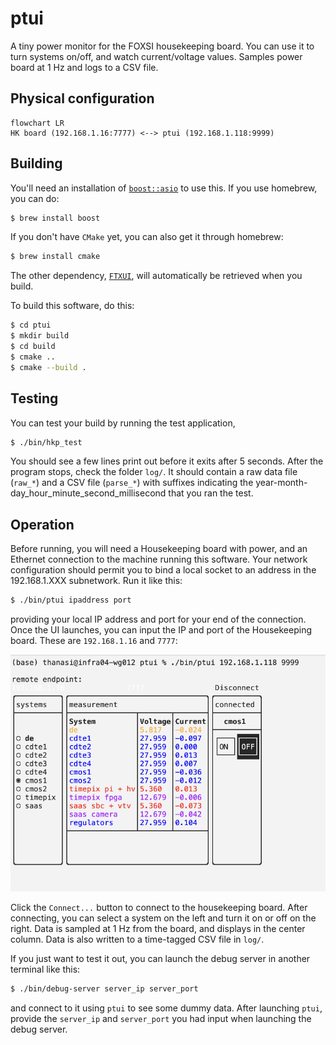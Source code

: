 # ptui

A tiny power monitor for the FOXSI housekeeping board. You can use it to turn systems on/off, and watch current/voltage values. Samples power board at 1 Hz and logs to a CSV file.

## Physical configuration

```mermaid
flowchart LR
HK board (192.168.1.16:7777) <--> ptui (192.168.1.118:9999)
```

## Building
You'll need an installation of [`boost::asio`](https://www.boost.org/users/download/) to use this. If you use homebrew, you can do:

```bash
$ brew install boost
```

If you don't have `CMake` yet, you can also get it through homebrew:
```bash
$ brew install cmake
```

The other dependency, [`FTXUI`](https://github.com/ArthurSonzogni/FTXUI), will automatically be retrieved when you build.

To build this software, do this:
```bash
$ cd ptui
$ mkdir build
$ cd build
$ cmake ..
$ cmake --build .
```

## Testing
You can test your build by running the test application, 
```bash
$ ./bin/hkp_test
```

You should see a few lines print out before it exits after 5 seconds. After the program stops, check the folder `log/`. It should contain a raw data file (`raw_*`) and a CSV file (`parse_*`) with suffixes indicating the year-month-day_hour_minute_second_millisecond that you ran the test.

## Operation
Before running, you will need a Housekeeping board with power, and an Ethernet connection to the machine running this software. Your network configuration should permit you to bind a local socket to an address in the 192.168.1.XXX subnetwork.
Run it like this:
```bash
$ ./bin/ptui ipaddress port
```
providing your local IP address and port for your end of the connection. Once the UI launches, you can input the IP and port of the Housekeeping board. These are `192.168.1.16` and `7777`:

![image](assets/capture.png)

Click the `Connect...` button to connect to the housekeeping board. After connecting, you can select a system on the left and turn it on or off on the right. Data is sampled at 1 Hz from the board, and displays in the center column. Data is also written to a time-tagged CSV file in `log/`.

If you just want to test it out, you can launch the debug server in another terminal like this:

```bash
$ ./bin/debug-server server_ip server_port
```

and connect to it using `ptui` to see some dummy data. After launching `ptui`, provide the `server_ip` and `server_port` you had input when launching the debug server.